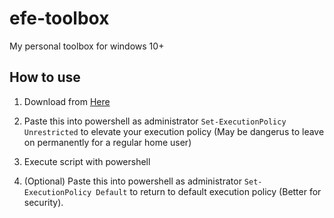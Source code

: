 # efe-toolbox
My personal toolbox for windows 10+

## How to use
1. Download from [Here](https://github.com/Greninja9559/efe-toolbox/archive/refs/heads/main.zip)

2. Paste this into powershell as administrator ```Set-ExecutionPolicy Unrestricted``` to elevate your execution policy (May be dangerus to leave on permanently for a regular home user)

3. Execute script with powershell

4. (Optional) Paste this into powershell as administrator ```Set-ExecutionPolicy Default``` to return to default execution policy (Better for security).
